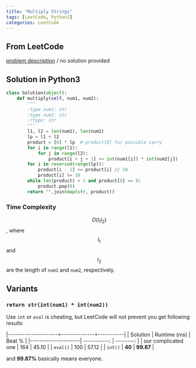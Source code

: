 ```yaml
---
title: "Multiply Strings"
tags: [LeetCode, Python3]
categories: LeetCode
---
```


## From LeetCode
[problem description](https://leetcode.com/problems/multiply-strings/description/)
/
no solution provided

## Solution in Python3
```python
class Solution(object):
    def multiply(self, num1, num2):
        """
        :type num1: str
        :type num2: str
        :rtype: str
        """
        l1, l2 = len(num1), len(num2)
        lp = l1 + l2   
        product = [0] * lp  # product[0] for possible carry
        for i in range(l1):
            for j in range(l2):
                product[i + j + 1] += int(num1[i]) * int(num2[j])
        for i in reversed(range(lp)):    
            product[i - 1] += product[i] // 10
            product[i] %= 10
        while len(product) > 1 and product[0] == 0:
            product.pop(0)
        return "".join(map(str, product))
```

### Time Complexity
$$O(l_1 l_2)$$, where $$l_1$$ and $$l_2$$ are the length of `num1` and `num2`, respectively.

## Variants

### `return str(int(num1) * int(num2))`
Use `int` or `eval` is cheating, but LeetCode will not prevent you get following results

|---------------------+--------------+-----------|
| Solution            | Runtime (ms) | Beat %    |
|---------------------| -----------: | --------: |
| our complicated one | 164          | 45.10     |
| `eval()`            | 100          | 57.12     |
| `int()`             | **40**       | **99.87** |

and **99.87%** basically means everyone.